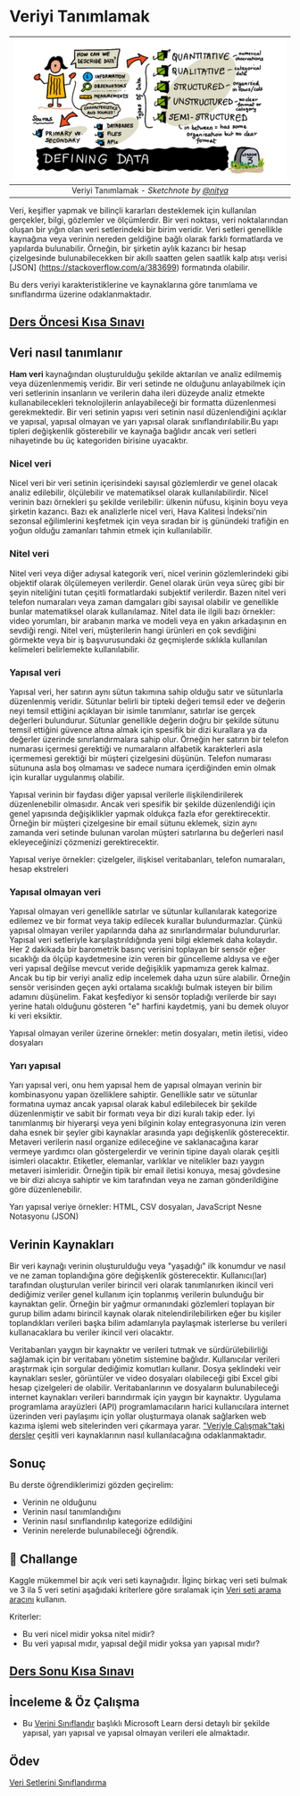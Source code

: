 # Veriyi Tanımlamak

|![ Sketchnote by [(@sketchthedocs)](https://sketchthedocs.dev) ](../../../sketchnotes/03-DefiningData.png)|
|:---:|
|Veriyi Tanımlamak - _Sketchnote by [@nitya](https://twitter.com/nitya)_ |

Veri, keşifler yapmak ve bilinçli kararları desteklemek için kullanılan gerçekler, bilgi, gözlemler ve ölçümlerdir. Bir veri noktası, veri noktalarından oluşan bir yığın olan veri setlerindeki bir birim veridir. Veri setleri genellikle kaynağına veya verinin nereden geldiğine bağlı olarak farklı formatlarda ve yapılarda bulunabilir. Örneğin, bir şirketin aylık kazancı bir hesap çizelgesinde bulunabilecekken bir akıllı saatten gelen saatlik kalp atışı verisi [JSON] (https://stackoverflow.com/a/383699) formatında olabilir.

Bu ders veriyi karakteristiklerine ve kaynaklarına göre tanımlama ve sınıflandırma üzerine odaklanmaktadır.

## [Ders Öncesi Kısa Sınavı](https://red-water-0103e7a0f.azurestaticapps.net/quiz/4)

## Veri nasıl tanımlanır

**Ham veri** kaynağından oluşturulduğu şekilde aktarılan ve analiz edilmemiş veya düzenlenmemiş veridir. Bir veri setinde ne olduğunu anlayabilmek için veri setlerinin insanların ve verilerin daha ileri düzeyde analiz etmekte kullanabilecekleri teknolojilerin anlayabileceği bir formatta düzenlenmesi gerekmektedir. Bir veri setinin yapısı veri setinin nasıl düzenlendiğini açıklar ve yapısal, yapısal olmayan ve yarı yapısal olarak sınıflandırılabilir.Bu yapı tipleri değişkenlik gösterebilir ve kaynağa bağlıdır ancak veri setleri nihayetinde bu üç kategoriden birisine uyacaktır.

### Nicel veri

Nicel veri bir veri setinin içerisindeki sayısal gözlemlerdir ve genel olacak analiz edilebilir, ölçülebilir ve matematiksel olarak kullanılabilirdir. Nicel verinin bazı örnekleri şu şekilde verilebilir: ülkenin nüfusu, kişinin boyu veya şirketin kazancı. Bazı ek analizlerle nicel veri, Hava Kalitesi İndeksi'nin sezonsal eğilimlerini keşfetmek için veya sıradan bir iş günündeki trafiğin en yoğun olduğu zamanları tahmin etmek için kullanılabilir.

### Nitel veri
Nitel veri veya diğer adıysal kategorik veri, nicel verinin gözlemlerindeki gibi objektif olarak ölçülemeyen verilerdir. Genel olarak ürün veya süreç gibi bir şeyin niteliğini tutan çeşitli formatlardaki subjektif verilerdir. Bazen nitel veri telefon numaraları veya zaman damgaları gibi sayısal olabilir ve genellikle bunlar matematiksel olarak kullanılamaz. Nitel data ile ilgili bazı örnekler: video yorumları, bir arabanın marka ve modeli veya en yakın arkadaşının en sevdiği rengi. Nitel veri, müşterilerin hangi ürünleri en çok sevdiğini görmekte veya bir iş başvurusundaki öz geçmişlerde sıklıkla kullanılan kelimeleri belirlemekte kullanılabilir.

### Yapısal veri

Yapısal veri, her satırın aynı sütun takımına sahip olduğu satır ve sütunlarla düzenlenmiş veridir. Sütunlar belirli bir tipteki değeri temsil eder ve değerin neyi temsil ettiğini açıklayan bir isimle tanımlanır, satırlar ise gerçek değerleri bulundurur. Sütunlar genellikle değerin doğru bir şekilde sütunu temsil ettiğini güvence altına almak için spesifik bir dizi kurallara ya da değerler üzerinde sınırlandırmalara sahip olur. Örneğin her satırın bir telefon numarası içermesi gerektiği ve numaraların alfabetik karakterleri asla içermemesi gerektiği bir müşteri çizelgesini düşünün. Telefon numarası sütununa asla boş olmaması ve sadece numara içerdiğinden emin olmak için kurallar uygulanmış olabilir.

Yapısal verinin bir faydası diğer yapısal verilerle ilişkilendirilerek düzenlenebilir olmasıdır. Ancak veri spesifik bir şekilde düzenlendiği için genel yapısında değişiklikler yapmak oldukça fazla efor gerektirecektir. Örneğin bir müşteri çizelgesine bir email sütunu eklemek, sizin aynı zamanda veri setinde bulunan varolan müşteri satırlarına bu değerleri nasıl ekleyeceğinizi çözmenizi gerektirecektir.

Yapısal veriye örnekler: çizelgeler, ilişkisel veritabanları, telefon numaraları, hesap ekstreleri

### Yapısal olmayan veri

Yapısal olmayan veri genellikle satırlar ve sütunlar kullanılarak kategorize edilemez ve bir format veya takip edilecek kurallar bulundurmazlar. Çünkü yapısal olmayan veriler yapılarında daha az sınırlandırmalar bulundururlar. Yapısal veri setleriyle karşılaştırıldığında yeni bilgi eklemek daha kolaydır. Her 2 dakikada bir barometrik basınç verisini toplayan bir sensör eğer sıcaklığı da ölçüp kaydetmesine izin veren bir güncelleme aldıysa ve eğer veri yapısal değilse mevcut veride değişiklik yapmamıza gerek kalmaz. Ancak bu tip bir veriyi analiz edip incelemek daha uzun süre alabilir. Örneğin sensör verisinden geçen ayki ortalama sıcaklığı bulmak isteyen bir bilim adamını düşünelim. Fakat keşfediyor ki sensör topladığı verilerde bir sayı yerine hatalı olduğunu gösteren "e" harfini kaydetmiş, yani bu demek oluyor ki veri eksiktir.

Yapısal olmayan veriler üzerine örnekler: metin dosyaları, metin iletisi, video dosyaları

### Yarı yapısal

Yarı yapısal veri, onu hem yapısal hem de yapısal olmayan verinin bir kombinasyonu yapan özelliklere sahiptir. Genellikle satır ve sütunlar formatına uymaz ancak yapısal olarak kabul edilebilecek bir şekilde düzenlenmiştir ve sabit bir formatı veya bir dizi kuralı takip eder. İyi tanımlanmış bir hiyerarşi veya yeni bilginin kolay entegrasyonuna izin veren daha esnek bir şeyler gibi kaynaklar arasında yapı değişkenlik gösterecektir. Metaveri verilerin nasıl organize edileceğine ve saklanacağına karar vermeye yardımcı olan göstergelerdir ve verinin tipine dayalı olarak çeşitli isimleri olacaktır. Etiketler, elemanlar, varlıklar ve nitelikler bazı yaygın metaveri isimleridir. Örneğin tipik bir email iletisi konuya, mesaj gövdesine ve bir dizi alıcıya sahiptir ve kim tarafından veya ne zaman gönderildiğine göre düzenlenebilir.

Yarı yapısal veriye örnekler: HTML, CSV dosyaları, JavaScript Nesne Notasyonu (JSON)

## Verinin Kaynakları

Bir veri kaynağı verinin oluşturulduğu veya "yaşadığı" ilk konumdur ve nasıl ve ne zaman toplandığına göre değişkenlik gösterecektir. Kullanıcı(lar) tarafından oluşturulan veriler birincil veri olarak tanımlanırken ikincil veri dediğimiz veriler genel kullanım için toplanmış verilerin bulunduğu bir kaynaktan gelir. Örneğin bir yağmur ormanındaki gözlemleri toplayan bir gurup bilim adamı birincil kaynak olarak nitelendirilebilirken eğer bu kişiler toplandıkları verileri başka bilim adamlarıyla paylaşmak isterlerse bu verileri kullanacaklara bu veriler ikincil veri olacaktır.

Veritabanları yaygın bir kaynaktır ve verileri tutmak ve sürdürülebilirliği sağlamak için bir veritabanı yönetim sistemine bağlıdır. Kullanıcılar verileri araştırmak için sorgular dediğimiz komutları kullanır. Dosya şeklindeki veir kaynakları sesler, görüntüler ve video dosyaları olabileceği gibi Excel gibi hesap çizelgeleri de olabilir. Veritabanlarının ve dosyaların bulunabileceği internet kaynakları verileri barındırmak için yaygın bir kaynaktır. Uygulama programlama arayüzleri (API) programlamacıların harici kullanıcılara internet üzerinden veri paylaşımı için yollar oluşturmaya olanak sağlarken web kazıma işlemi web sitelerinden veri çıkarmaya yarar. ["Veriyle Çalışmak"taki dersler](.../2-Working-With-Data) çeşitli veri kaynaklarının nasıl kullanılacağına odaklanmaktadır.

## Sonuç

Bu derste öğrendiklerimizi gözden geçirelim:

- Verinin ne olduğunu
- Verinin nasıl tanımlandığını
- Verinin nasıl sınıflandırılıp kategorize edildiğini
- Verinin nerelerde bulunabileceği öğrendik.

## 🚀 Challange

Kaggle mükemmel bir açık veri seti kaynağıdır. İlginç birkaç veri seti bulmak ve 3 ila 5 veri setini aşağıdaki kriterlere göre sıralamak için [Veri seti arama aracını](https://www.kaggle.com/datasets) kullanın.

Kriterler:

- Bu veri nicel midir yoksa nitel midir?
- Bu veri yapısal mıdır, yapısal değil midir yoksa yarı yapısal mıdır? 

## [Ders Sonu Kısa Sınavı](https://red-water-0103e7a0f.azurestaticapps.net/quiz/5)

## İnceleme & Öz Çalışma

- Bu [Verini Sınıflandır](https://docs.microsoft.com/en-us/learn/modules/choose-storage-approach-in-azure/2-classify-data) başlıklı Microsoft Learn dersi detaylı bir şekilde yapısal, yarı yapısal ve yapısal olmayan verileri ele almaktadır.

## Ödev

[Veri Setlerini Sınıflandırma](assignment.md)
